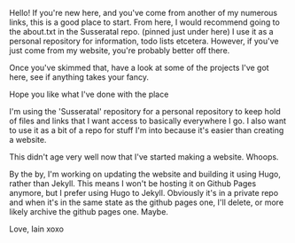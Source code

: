 Hello! If you're new here, and you've come from another of my numerous links, this is a good place to start. From here, I would recommend going to the about.txt in the Susseratal repo. (pinned just under here) 
I use it as a personal repository for information, todo lists etcetera. However, if you've just come from my website, you're probably better off there.

Once you've skimmed that, have a look at some of the projects I've got here, see if anything takes your fancy. 

Hope you like what I've done with the place

I'm using the 'Susseratal' repository for a personal repository to keep hold of files and links that I want access to basically everywhere I go. I also want to use it as a bit of a repo for stuff I'm into because it's easier than creating a website. 

This didn't age very well now that I've started making a website. Whoops.

By the by, I'm working on updating the website and building it using Hugo, rather than Jekyll. This means I won't be hosting it on Github Pages anymore, but I prefer using Hugo to Jekyll. 
Obviously it's in a private repo and when it's in the same state as the github pages one, I'll delete, or more likely archive the github pages one. Maybe.

Love, Iain
xoxo
